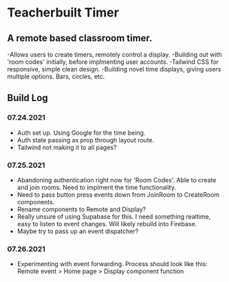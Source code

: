# Teacherbuilt Timer
## A remote based classroom timer. 

-Allows users to create timers, remotely control a display. 
-Building out with 'room codes' initially, before implmenting user accounts.
-Tailwind CSS for responsive, simple clean design.
-Building novel time displays, giving users multiple options. Bars, circles, etc.



## Build Log
### 07.24.2021
* Auth set up. Using Google for the time being.
* Auth state passing as prop through layout route.
* Tailwind not making it to all pages?

### 07.25.2021
* Abandoning authentication right now for 'Room Codes'. Able to create and join rooms. Need to implment the time functionality. 
* Need to pass button press events down from JoinRoom to CreateRoom components.
* Rename components to Remote and Display?
* Really unsure of using Supabase for this. I need something realtime, easy to listen to event changes. Will likely rebuild into Firebase.
* Maybe try to pass up an event dispatcher?

### 07.26.2021
* Experimenting with event forwarding. Process should look like this: Remote event > Home page > Display component function
